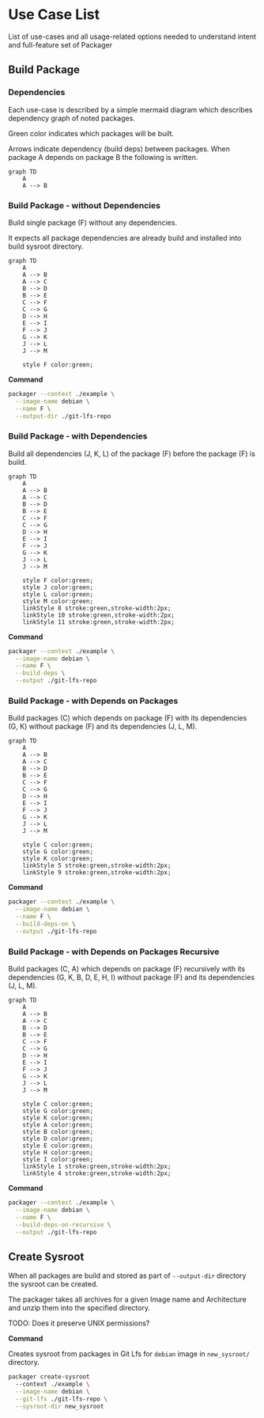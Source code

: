 
# Use Case List

List of use-cases and all usage-related options needed to understand intent and full-feature set
of Packager

## Build Package

### Dependencies

Each use-case is described by a simple mermaid diagram which describes dependency graph of noted
packages.

Green color indicates which packages will be built.

Arrows indicate dependency (build deps) between packages. When package A depends on package B the
following is written.

```mermaid
graph TD
    A
    A --> B
```

### Build Package - without Dependencies

Build single package (F) without any dependencies.

It expects all package dependencies are already build and installed into build sysroot directory.

```mermaid
graph TD
    A
    A --> B
    A --> C
    B --> D
    B --> E
    C --> F
    C --> G
    D --> H
    E --> I
    F --> J
    G --> K
    J --> L
    J --> M

    style F color:green;
```

**Command**

```bash
packager --context ./example \
  --image-name debian \
  --name F \
  --output-dir ./git-lfs-repo
```

### Build Package - with Dependencies

Build all dependencies (J, K, L) of the package (F) before the package (F) is build.

```mermaid
graph TD
    A
    A --> B
    A --> C
    B --> D
    B --> E
    C --> F
    C --> G
    D --> H
    E --> I
    F --> J
    G --> K
    J --> L
    J --> M

    style F color:green;
    style J color:green;
    style L color:green;
    style M color:green;
    linkStyle 8 stroke:green,stroke-width:2px;
    linkStyle 10 stroke:green,stroke-width:2px;
    linkStyle 11 stroke:green,stroke-width:2px;
```

**Command**

```bash
packager --context ./example \
  --image-name debian \
  --name F \
  --build-deps \
  --output ./git-lfs-repo
```

### Build Package - with Depends on Packages

Build packages (C) which depends on package (F) with its dependencies (G, K) without package (F)
and its dependencies (J, L, M).

```mermaid
graph TD
    A
    A --> B
    A --> C
    B --> D
    B --> E
    C --> F
    C --> G
    D --> H
    E --> I
    F --> J
    G --> K
    J --> L
    J --> M

    style C color:green;
    style G color:green;
    style K color:green;
    linkStyle 5 stroke:green,stroke-width:2px;
    linkStyle 9 stroke:green,stroke-width:2px;
```

**Command**

```bash
packager --context ./example \
  --image-name debian \
  --name F \
  --build-deps-on \
  --output ./git-lfs-repo
```


### Build Package - with Depends on Packages Recursive

Build packages (C, A) which depends on package (F) recursively with its dependencies
(G, K, B, D, E, H, I) without package (F) and its dependencies (J, L, M).

```mermaid
graph TD
    A
    A --> B
    A --> C
    B --> D
    B --> E
    C --> F
    C --> G
    D --> H
    E --> I
    F --> J
    G --> K
    J --> L
    J --> M

    style C color:green;
    style G color:green;
    style K color:green;
    style A color:green;
    style B color:green;
    style D color:green;
    style E color:green;
    style H color:green;
    style I color:green;
    linkStyle 1 stroke:green,stroke-width:2px;
    linkStyle 4 stroke:green,stroke-width:2px;
```

**Command**

```bash
packager --context ./example \
  --image-name debian \
  --name F \
  --build-deps-on-recursive \
  --output ./git-lfs-repo
```

## Create Sysroot

When all packages are build and stored as part of `--output-dir` directory the sysroot can be
created.

The packager takes all archives for a given Image name and Architecture
and unzip them into the specified directory.

TODO: Does it preserve UNIX permissions?

**Command**

Creates sysroot from packages in Git Lfs for `debian` image in `new_sysroot/` directory.

```bash
packager create-sysroot
  --context ./example \
  --image-name debian \
  --git-lfs ./git-lfs-repo \
  --sysroot-dir new_sysroot
```
